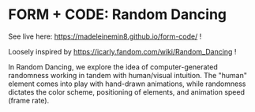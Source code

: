 # FORM + CODE: Random Dancing

See live here: https://madeleinemin8.github.io/form-code/ !

Loosely inspired by https://icarly.fandom.com/wiki/Random_Dancing !

In Random Dancing, we explore the idea of computer-generated randomness working in tandem with human/visual intuition. The "human" element comes into play with hand-drawn animations, while randomness dictates the color scheme, positioning of elements, and animation speed (frame rate).
